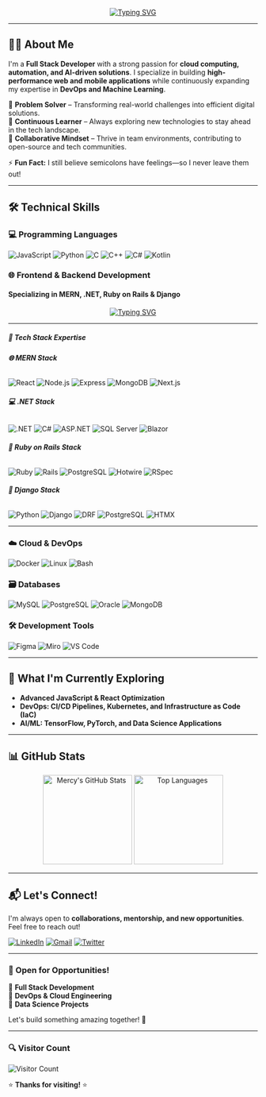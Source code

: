 <div align="center">
  
[![Typing SVG](https://readme-typing-svg.demolab.com?font=JetBrains+Mono&size=22&duration=2500&pause=1500&color=F8C537&background=45FF8B00&width=500&lines=TECH+ENTHUSIAST;FULL+STACK+DEVELOPER;PROGRAMMING+TUTOR;ASPIRING+DEVOPS+ENGINEER)](https://git.io/typing-svg)
</div>

---

## **👨‍💻 About Me**  
I'm a **Full Stack Developer** with a strong passion for **cloud computing, automation, and AI-driven solutions**. I specialize in building **high-performance web and mobile applications** while continuously expanding my expertise in **DevOps and Machine Learning**.  

🔹 **Problem Solver** – Transforming real-world challenges into efficient digital solutions.  
🔹 **Continuous Learner** – Always exploring new technologies to stay ahead in the tech landscape.  
🔹 **Collaborative Mindset** – Thrive in team environments, contributing to open-source and tech communities.  

⚡ **Fun Fact:** I still believe semicolons have feelings—so I never leave them out!  

---

## **🛠️ Technical Skills**  

### **💻 Programming Languages**  
![JavaScript](https://img.shields.io/badge/JavaScript-F7DF1E?style=for-the-badge&logo=javascript&logoColor=black)
![Python](https://img.shields.io/badge/Python-3776AB?style=for-the-badge&logo=python&logoColor=white)
![C](https://img.shields.io/badge/C-00599C?style=flat&logo=c&logoColor=white)
![C++](https://img.shields.io/badge/C++-00599C?style=for-the-badge&logo=c%2B%2B&logoColor=white)
![C#](https://img.shields.io/badge/C%23-239120?style=for-the-badge&logo=c-sharp&logoColor=white)
![Kotlin](https://img.shields.io/badge/Kotlin-7F52FF?style=for-the-badge&logo=kotlin&logoColor=white)  

### **🌐 Frontend & Backend Development**  
#### **Specializing in MERN, .NET, Ruby on Rails & Django**  
<div align="center">

[![Typing SVG](https://readme-typing-svg.demolab.com?font=JetBrains+Mono&size=24&duration=4000&pause=1000&color=4A90E2&width=600&lines=Modern+Web+Development;Cloud-Native+Solutions;Database+Architecture;CI%2FCD+Pipelines)](https://git.io/typing-svg)  
</div>

---

##### **🚀 Tech Stack Expertise**

###### **🌐 MERN Stack**
<p align="left">
  <img src="https://img.shields.io/badge/React-61DAFB?style=for-the-badge&logo=react&logoColor=black" alt="React">
  <img src="https://img.shields.io/badge/Node.js-339933?style=for-the-badge&logo=nodedotjs&logoColor=white" alt="Node.js">
  <img src="https://img.shields.io/badge/Express-000000?style=for-the-badge&logo=express&logoColor=white" alt="Express">
  <img src="https://img.shields.io/badge/MongoDB-47A248?style=for-the-badge&logo=mongodb&logoColor=white" alt="MongoDB">
  <img src="https://img.shields.io/badge/Next.js-000000?style=for-the-badge&logo=nextdotjs&logoColor=white" alt="Next.js">
</p>

###### **💻 .NET Stack**
<p align="left">
  <img src="https://img.shields.io/badge/.NET-512BD4?style=for-the-badge&logo=dotnet&logoColor=white" alt=".NET">
  <img src="https://img.shields.io/badge/C%23-239120?style=for-the-badge&logo=c-sharp&logoColor=white" alt="C#">
  <img src="https://img.shields.io/badge/ASP.NET-512BD4?style=for-the-badge&logo=.net&logoColor=white" alt="ASP.NET">
  <img src="https://img.shields.io/badge/SQL_Server-CC2927?style=for-the-badge&logo=microsoft-sql-server&logoColor=white" alt="SQL Server">
  <img src="https://img.shields.io/badge/Blazor-512BD4?style=for-the-badge&logo=blazor&logoColor=white" alt="Blazor">
</p>

###### **💎 Ruby on Rails Stack**
<p align="left">
  <img src="https://img.shields.io/badge/Ruby-CC342D?style=for-the-badge&logo=ruby&logoColor=white" alt="Ruby">
  <img src="https://img.shields.io/badge/Ruby_on_Rails-CC0000?style=for-the-badge&logo=ruby-on-rails&logoColor=white" alt="Rails">
  <img src="https://img.shields.io/badge/PostgreSQL-4169E1?style=for-the-badge&logo=postgresql&logoColor=white" alt="PostgreSQL">
  <img src="https://img.shields.io/badge/Hotwire-00C7B7?style=for-the-badge" alt="Hotwire">
  <img src="https://img.shields.io/badge/RSpec-FF0000?style=for-the-badge&logo=ruby&logoColor=white" alt="RSpec">
</p>

###### **🐍 Django Stack**
<p align="left">
  <img src="https://img.shields.io/badge/Python-3776AB?style=for-the-badge&logo=python&logoColor=white" alt="Python">
  <img src="https://img.shields.io/badge/Django-092E20?style=for-the-badge&logo=django&logoColor=white" alt="Django">
  <img src="https://img.shields.io/badge/Django_REST-092E20?style=for-the-badge&logo=django&logoColor=white" alt="DRF">
  <img src="https://img.shields.io/badge/PostgreSQL-4169E1?style=for-the-badge&logo=postgresql&logoColor=white" alt="PostgreSQL">
  <img src="https://img.shields.io/badge/HTMX-1D4ED8?style=for-the-badge" alt="HTMX">
</p>

---
### **☁️ Cloud & DevOps**  
![Docker](https://img.shields.io/badge/Docker-2496ED?style=for-the-badge&logo=docker&logoColor=white)
![Linux](https://img.shields.io/badge/Linux-FCC624?style=for-the-badge&logo=linux&logoColor=black)
![Bash](https://img.shields.io/badge/Bash-4EAA25?style=for-the-badge&logo=gnu-bash&logoColor=white)  

### **🗃️ Databases**  
![MySQL](https://img.shields.io/badge/MySQL-4479A1?style=for-the-badge&logo=mysql&logoColor=white)
![PostgreSQL](https://img.shields.io/badge/PostgreSQL-4169E1?style=flat&logo=postgresql&logoColor=white)
![Oracle](https://img.shields.io/badge/Oracle-F80000?style=flat&logo=oracle&logoColor=white)
![MongoDB](https://img.shields.io/badge/MongoDB-47A248?style=flat&logo=mongodb&logoColor=white)

### **🛠️ Development Tools**  
![Figma](https://img.shields.io/badge/Figma-F24E1E?style=for-the-badge&logo=figma&logoColor=white)
![Miro](https://img.shields.io/badge/Miro-050038?style=for-the-badge&logo=miro&logoColor=white)
![VS Code](https://img.shields.io/badge/VS_Code-007ACC?style=for-the-badge&logo=visual-studio-code&logoColor=white)

---

## **🚀 What I'm Currently Exploring**  
- **Advanced JavaScript & React Optimization**  
- **DevOps: CI/CD Pipelines, Kubernetes, and Infrastructure as Code (IaC)**  
- **AI/ML: TensorFlow, PyTorch, and Data Science Applications**  

---

## **📊 GitHub Stats**  
<div align="center">  
  <img height="180em" src="https://github-readme-stats.vercel.app/api?username=mercyXp&show_icons=true&theme=radical&count_private=true" alt="Mercy's GitHub Stats" />  
  <img height="180em" src="https://github-readme-stats.vercel.app/api/top-langs/?username=mercyXp&layout=compact&theme=radical" alt="Top Languages" />  
</div>  

---

## **📬 Let's Connect!**  
I'm always open to **collaborations, mentorship, and new opportunities**. Feel free to reach out!  

[![LinkedIn](https://img.shields.io/badge/LinkedIn-0077B5?style=for-the-badge&logo=linkedin&logoColor=white)](https://www.linkedin.com/in/mercy-munzenzi-183056362/)
[![Gmail](https://img.shields.io/badge/Gmail-D14836?style=for-the-badge&logo=gmail&logoColor=white)](mailto:munzenzimercy9@gmail.com)
[![Twitter](https://img.shields.io/badge/Twitter-1DA1F2?style=for-the-badge&logo=twitter&logoColor=white)](https://twitter.com/yourhandle)  

---

### **🎯 Open for Opportunities!**  
🔹 **Full Stack Development**  
🔹 **DevOps & Cloud Engineering**  
🔹 **Data Science Projects**  

Let's build something amazing together! 🚀  

---

### **🔍 Visitor Count**  
![Visitor Count](https://profile-counter.glitch.me/mercyXp/count.svg)  

⭐ **Thanks for visiting!** ⭐  

